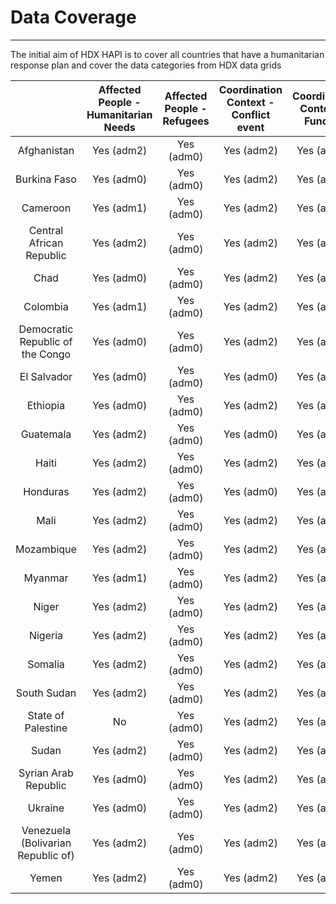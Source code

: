 # Data Coverage

---

The initial aim of HDX HAPI is to cover all countries that have a humanitarian response plan and cover the data categories from HDX data grids

|                                    | Affected People - Humanitarian Needs | Affected People - Refugees | Coordination Context - Conflict event | Coordination Context - Funding | Coordination Context - National Risk | Coordination Context - Operational Presence | Food - Food Price | Food - Food Security | Population Social - Population | Population Social - Poverty-rate |
|:----------------------------------:|:----------------------------------:|:----------------------------------:|:-----------------------------------:|:----------------------------:|:----------------------------------:|:-----------------------------------------:|:---------------:|:------------------:|:----------------------------:|:------------------------------:|
|            Afghanistan             |             Yes (adm2)             |          Yes (adm0)          |              Yes (adm2)             |          Yes (adm0)          |             Yes (adm0)             |                 Yes (adm2)                |    Yes (adm2)   |         No         |          Yes (adm1)          |           Yes (adm1)           |
|            Burkina Faso            |             Yes (adm0)             |          Yes (adm0)          |              Yes (adm2)             |          Yes (adm0)          |             Yes (adm0)             |                     No                    |    Yes (adm2)   |     Yes (adm2)     |          Yes (adm2)          |           Yes (adm1)           |
|              Cameroon              |             Yes (adm1)             |          Yes (adm0)          |              Yes (adm2)             |          Yes (adm0)          |             Yes (adm0)             |                 Yes (adm2)                |    Yes (adm2)   |     Yes (adm2)     |          Yes (adm1)          |           Yes (adm1)           |
|      Central African Republic      |             Yes (adm2)             |          Yes (adm0)          |              Yes (adm2)             |          Yes (adm0)          |             Yes (adm0)             |                     No                    |    Yes (adm2)   |     Yes (adm2)     |              No              |           Yes (adm1)           |
|                Chad                |             Yes (adm0)             |          Yes (adm0)          |              Yes (adm2)             |          Yes (adm0)          |             Yes (adm0)             |                 Yes (adm1)                |    Yes (adm2)   |     Yes (adm2)     |          Yes (adm2)          |           Yes (adm1)           |
|              Colombia              |             Yes (adm1)             |          Yes (adm0)          |              Yes (adm2)             |          Yes (adm0)          |             Yes (adm0)             |                 Yes (adm2)                |    Yes (adm2)   |         No         |          Yes (adm2)          |           Yes (adm1)           |
|  Democratic Republic of the Congo  |             Yes (adm0)             |          Yes (adm0)          |              Yes (adm2)             |          Yes (adm0)          |             Yes (adm0)             |                     No                    |    Yes (adm2)   |         No         |          Yes (adm2)          |           Yes (adm1)           |
|            El Salvador             |             Yes (adm0)             |          Yes (adm0)          |              Yes (adm0)             |          Yes (adm0)          |             Yes (adm0)             |                     No                    |    Yes (adm2)   |         No         |          Yes (adm2)          |           Yes (adm1)           |
|              Ethiopia              |             Yes (adm0)             |          Yes (adm0)          |              Yes (adm2)             |          Yes (adm0)          |             Yes (adm0)             |                 Yes (adm0)                |    Yes (adm2)   |         No         |          Yes (adm2)          |           Yes (adm1)           |
|             Guatemala              |             Yes (adm2)             |          Yes (adm0)          |              Yes (adm0)             |          Yes (adm0)          |             Yes (adm0)             |                 Yes (adm2)                |    Yes (adm2)   |         No         |          Yes (adm2)          |           Yes (adm1)           |
|               Haiti                |             Yes (adm2)             |          Yes (adm0)          |              Yes (adm2)             |          Yes (adm0)          |             Yes (adm0)             |                 Yes (adm2)                |    Yes (adm2)   |         No         |          Yes (adm2)          |           Yes (adm1)           |
|              Honduras              |             Yes (adm2)             |          Yes (adm0)          |              Yes (adm0)             |          Yes (adm0)          |             Yes (adm0)             |                 Yes (adm2)                |    Yes (adm2)   |         No         |          Yes (adm2)          |           Yes (adm1)           |
|                Mali                |             Yes (adm2)             |          Yes (adm0)          |              Yes (adm2)             |          Yes (adm0)          |             Yes (adm0)             |                 Yes (adm2)                |    Yes (adm2)   |     Yes (adm2)     |          Yes (adm2)          |           Yes (adm1)           |
|             Mozambique             |             Yes (adm2)             |          Yes (adm0)          |              Yes (adm2)             |          Yes (adm0)          |             Yes (adm0)             |                 Yes (adm2)                |    Yes (adm2)   |         No         |          Yes (adm2)          |           Yes (adm1)           |
|              Myanmar               |             Yes (adm1)             |          Yes (adm0)          |              Yes (adm2)             |          Yes (adm0)          |             Yes (adm0)             |                     No                    |    Yes (adm2)   |         No         |          Yes (adm2)          |           Yes (adm1)           |
|               Niger                |             Yes (adm2)             |          Yes (adm0)          |              Yes (adm2)             |          Yes (adm0)          |             Yes (adm0)             |                     No                    |    Yes (adm2)   |     Yes (adm2)     |          Yes (adm2)          |           Yes (adm1)           |
|              Nigeria               |             Yes (adm2)             |          Yes (adm0)          |              Yes (adm2)             |          Yes (adm0)          |             Yes (adm0)             |                 Yes (adm2)                |    Yes (adm2)   |     Yes (adm2)     |          Yes (adm2)          |           Yes (adm1)           |
|              Somalia               |             Yes (adm2)             |          Yes (adm0)          |              Yes (adm2)             |          Yes (adm0)          |             Yes (adm0)             |                     No                    |    Yes (adm2)   |         No         |          Yes (adm2)          |               No               |
|            South Sudan             |             Yes (adm2)             |          Yes (adm0)          |              Yes (adm2)             |          Yes (adm0)          |             Yes (adm0)             |                 Yes (adm0)                |    Yes (adm2)   |         No         |          Yes (adm2)          |               No               |
|         State of Palestine         |                 No                 |          Yes (adm0)          |              Yes (adm2)             |          Yes (adm0)          |             Yes (adm0)             |                 Yes (adm0)                |    Yes (adm2)   |         No         |          Yes (adm1)          |           Yes (adm1)           |
|               Sudan                |             Yes (adm2)             |          Yes (adm0)          |              Yes (adm2)             |          Yes (adm0)          |             Yes (adm0)             |                 Yes (adm0)                |    Yes (adm2)   |         No         |          Yes (adm1)          |           Yes (adm1)           |
|        Syrian Arab Republic        |             Yes (adm0)             |          Yes (adm0)          |              Yes (adm2)             |          Yes (adm0)          |             Yes (adm0)             |                     No                    |    Yes (adm2)   |         No         |              No              |               No               |
|              Ukraine               |             Yes (adm0)             |          Yes (adm0)          |              Yes (adm2)             |          Yes (adm0)          |             Yes (adm0)             |                     No                    |    Yes (adm2)   |         No         |          Yes (adm1)          |           Yes (adm1)           |
| Venezuela (Bolivarian Republic of) |             Yes (adm2)             |          Yes (adm0)          |              Yes (adm2)             |          Yes (adm0)          |             Yes (adm0)             |                 Yes (adm2)                |        No       |         No         |          Yes (adm2)          |               No               |
|               Yemen                |             Yes (adm2)             |          Yes (adm0)          |              Yes (adm2)             |          Yes (adm0)          |             Yes (adm0)             |                 Yes (adm2)                |    Yes (adm2)   |         No         |              No              |           Yes (adm1)           |
